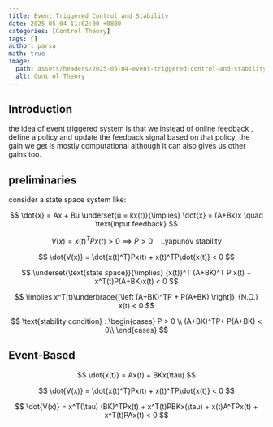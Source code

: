 ```yaml
---
title: Event Triggered Control and Stability
date: 2025-05-04 11:02:00 +0800
categories: [Control Theory]
tags: []
author: parsa
math: true
image:
  path: assets/headers/2025-05-04-event-triggered-control-and-stability.png
  alt: Control Theory
---
```


## Introduction

the idea of event triggered system is that we instead of online feedback , define a policy and update the feedback signal based on that policy, the gain we get is mostly computational although it can also gives us other gains too.

## preliminaries

consider a state space system like:

$$
\dot{x} = Ax + Bu \underset{u = kx(t)}{\implies} \dot{x} = (A+Bk)x \quad \text{input feedback}
$$

$$
V(x) = {x(t)}^TPx(t) > 0 \implies P > 0 \quad \text{Lyapunov stability}
$$

$$
\dot{V(x)} = \dot{x(t)^T}Px(t) + x(t)^TP\dot{x(t)} < 0
$$

$$
\underset{\text{state space}}{\implies} {x(t)}^T (A+BK)^T P x(t) + x^T(t)P(A+BK)x(t) < 0 
$$

$$
\implies x^T(t)\underbrace{[\left (A+BK)^TP + P(A+BK) \right]}_{N.O.} x(t) < 0
$$

$$
\text{stability condition} :
\begin{cases} 
      P > 0 \\ 
      (A+BK)^TP+ P(A+BK) < 0\\
   \end{cases}
$$

## Event-Based
$$
\dot{x(t)} = Ax(t) + BKx(\tau)
$$

$$
\dot{V(x)} = \dot{x(t)^T}Px(t) + x(t)^TP\dot{x(t)} < 0
$$

$$
\dot{V(x)} = x^T(\tau) (BK)^TPx(t) + x^T(t)PBKx(\tau) + x(t)A^TPx(t) + x^T(t)PAx(t) < 0
$$
